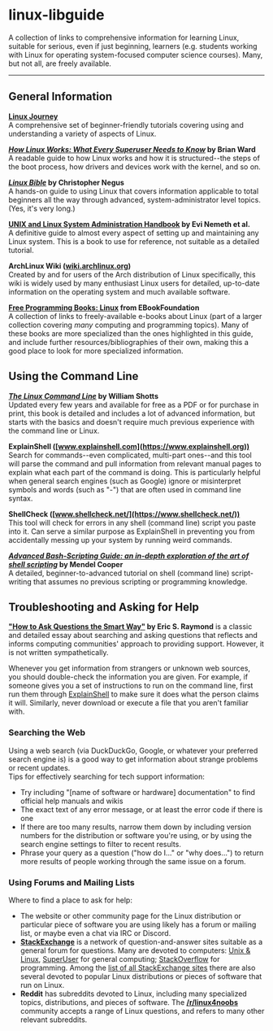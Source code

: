 # linux-libguide
A collection of links to comprehensive information for learning Linux, suitable for serious, even if just beginning, learners (e.g. students working with Linux for operating system-focused computer science courses). Many, but not all, are freely available.
* * *
## General Information
**[Linux Journey](https://linuxjourney.com/)**  
A comprehensive set of beginner-friendly tutorials covering using and understanding a variety of aspects of Linux.

**[_How Linux Works: What Every Superuser Needs to Know_](https://www.amazon.com/How-Linux-Works-2nd-Superuser/dp/1593275676) by Brian Ward**  
A readable guide to how Linux works and how it is structured--the steps of the boot process, how drivers and devices work with the kernel, and so on.

**[_Linux Bible_](https://www.wiley.com/en-us/Linux+Bible,+10th+Edition-p-9781119578888) by Christopher Negus**  
A hands-on guide to using Linux that covers information applicable to total beginners all the way through advanced, system-administrator level topics. (Yes, it's very long.)

**[UNIX and Linux System Administration Handbook](https://www.pearson.com/us/higher-education/program/Nemeth-UNIX-and-Linux-System-Administration-Handbook-5th-Edition/PGM143215.html?tab=contents) by Evi Nemeth et al.**  
A definitive guide to almost every aspect of setting up and maintaining any Linux system. This is a book to use for reference, not suitable as a detailed tutorial.

**ArchLinux Wiki ([wiki.archlinux.org](https://wiki.archlinux.org))**  
Created by and for users of the Arch distribution of Linux specifically, this wiki is widely used by many enthusiast Linux users for detailed, up-to-date information on the operating system and much available software.

**[Free Programming Books: Linux](https://github.com/EbookFoundation/free-programming-books/blob/master/books/free-programming-books.md#linux) from EBookFoundation**  
A collection of links to freely-available e-books about Linux (part of a larger collection covering _many_ computing and programming topics). Many of these books are more specialized than the ones highlighted in this guide, and include further resources/bibliographies of their own, making this a good place to look for more specialized information.

## Using the Command Line
**[_The Linux Command Line_](https://linuxcommand.org/tlcl.php) by William Shotts**  
Updated every few years and available for free as a PDF or for purchase in print, this book is detailed and includes a lot of advanced information, but starts with the basics and doesn't require much previous experience with the command line or Linux.

**ExplainShell ([www.explainshell.com](https://www.explainshell.org))**  
Search for commands--even complicated, multi-part ones--and this tool will parse the command and pull information from relevant manual pages to explain what each part of the command is doing. This is particularly helpful when general search engines (such as Google) ignore or misinterpret symbols and words (such as "-") that are often used in command line syntax.

**ShellCheck ([www.shellcheck.net/](https://www.shellcheck.net/))**  
This tool will check for errors in any shell (command line) script you paste into it. Can serve a similar purpose as ExplainShell in preventing you from accidentally messing up your system by running weird commands.

**[_Advanced Bash-Scripting Guide: an in-depth exploration of the art of shell scripting_](https://tldp.org/LDP/abs/html/index.html) by Mendel Cooper**  
A detailed, beginner-to-advanced tutorial on shell (command line) script-writing that assumes no previous scripting or programming knowledge. 

## Troubleshooting and Asking for Help
**["How to Ask Questions the Smart Way"](http://catb.org/~esr/faqs/smart-questions.html) by Eric S. Raymond** is a classic and detailed essay about searching and asking questions that reflects and informs computing communities' approach to providing support. However, it is not written sympathetically.

Whenever you get information from strangers or unknown web sources, you should double-check the information you are given. For example, if someone gives you a set of instructions to run on the command line, first run them through [ExplainShell](https://www.explainshell.com) to make sure it does what the person claims it will. Similarly, never download or execute a file that you aren't familiar with.

### Searching the Web
Using a web search (via DuckDuckGo, Google, or whatever your preferred search engine is) is a good way to get information about strange problems or recent updates.  
Tips for effectively searching for tech support information:
* Try including "[name of software or hardware] documentation" to find  official help manuals and wikis
* The exact text of any error message, or at least the error code if there is one
* If there are too many results, narrow them down by including version numbers for the distribution or software you're using, or by using the search engine settings to filter to recent results.
* Phrase your query as a question ("how do I..." or "why does...") to return more results of people working through the same issue on a forum.  

### Using Forums and Mailing Lists

Where to find a place to ask for help:
* The website or other community page for the Linux distribution or particular piece of software you are using likely has a forum or mailing list, or maybe even a chat via IRC or Discord.
* **[StackExchange](https://stackexchange.com/)** is a network of question-and-answer sites suitable as a general forum for questions. Many are devoted to computers: [Unix & Linux](https://unix.stackexchange.com/), [SuperUser](https://superuser.com/) for general computing; [StackOverflow](https://stackoverflow.com/) for programming. Among the [list of all StackExchange sites](https://stackexchange.com/sites#) there are also several devoted to popular Linux distributions or pieces of software that run on Linux.
* **Reddit** has subreddits devoted to Linux, including many specialized topics, distributions, and pieces of software. The **[/r/linux4noobs](https://www.reddit.com/r/linux4noobs/)** community accepts a range of Linux questions, and refers to many other relevant subreddits.
